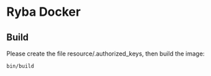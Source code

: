 # Ryba Docker

## Build

Please create the file resource/.authorized_keys, then build the image:

```bash
bin/build
```
